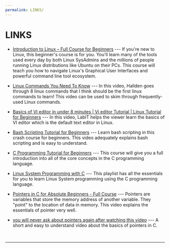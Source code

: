 ```yaml
---
permalink: LINKS/
---
```


# LINKS

* [Introduction to Linux – Full Course for Beginners](https://youtu.be/sWbUDq4S6Y8?si=i3asErrDhz7dBDgY) --- 
If you're new to Linux, this beginner's course is for you.
You'll learn many of the tools used every day by both Linux SysAdmins and the millions of people running Linux distributions like Ubuntu on their PCs.
This course will teach you how to navigate Linux's Graphical User Interfaces and powerful command line tool ecosystem.

* [Linux Commands You Need To Know](https://www.youtube.com/watch?v=J2zquYPJbWY) --- 
In this video, Hallden goes through 8 linux commands that I think should be the first linux commands to learn! This video can be used to skim through frequently-used Linux commands.

* [Basics of VI editor in under 8 minutes | Vi editor Tutorial | Linux Tutorial for Beginners](https://www.youtube.com/watch?v=-_DvfdgR-LA) ---
In this video, LabIT helps the viewer learn the basics of VI editor which is the default text editor in Linux.

* [Bash Scripting Tutorial for Beginners](https://www.youtube.com/watch?v=tK9Oc6AEnR4) ---
Learn bash scripting in this crash course for beginners. This video adequately explains bash scripting and is easy to understand.

* [C Programming Tutorial for Beginners](https://www.youtube.com/watch?v=KJgsSFOSQv0) ---
This course will give you a full introduction into all of the core concepts in the C programming language.

* [Linux System Programming with C](https://www.youtube.com/playlist?list=PLysdvSvCcUhbrU3HhGhfQVbhjnN9GXCq4) ---
This playlist has all the essentials for you to learn Linux System programming using the C programming language.

* [Pointers in C for Absolute Beginners - Full Course](https://www.youtube.com/watch?v=MIL2BK02X8A) ---
Pointers are variables that store the memory address of another variable. They "point" to the location of data in memory. This video explains the essentials of pointer very well.

* [you will never ask about pointers again after watching this video](https://www.youtube.com/watch?v=2ybLD6_2gKM) ---
A short and easy to understand video about the basics of pointers in C.
	
<br>
<hr>

